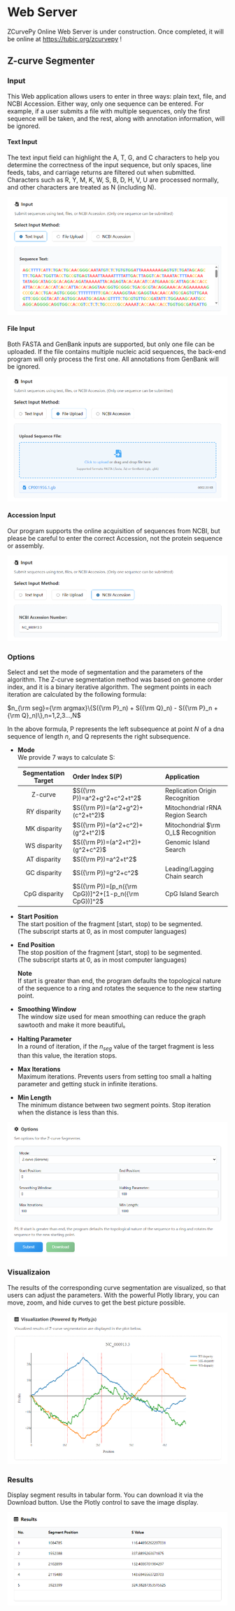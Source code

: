 # Web Server
ZCurvePy Online Web Server is under construction. Once completed, it will be online at https://tubic.org/zcurvepy !

## Z-curve Segmenter

### Input
This Web application allows users to enter in three ways: plain text, file, and NCBI Accession. Either way, only one sequence can be entered. For example, if a user submits a file with multiple sequences, only the first sequence will be taken, and the rest, along with annotation information, will be ignored.
#### Text Input

The text input field can highlight the A, T, G, and C characters to help you determine the correctness of the input sequence, but only spaces, line feeds, tabs, and carriage returns are filtered out when submitted. Characters such as R, Y, M, K, W, S, B, D, H, V, U are processed normally, and other characters are treated as N (including N).  

![Z-curve Segmenter Text Input](./images/segmenter_text_input.png)

#### File Input
Both FASTA and GenBank inputs are supported, but only one file can be uploaded. If the file contains multiple nucleic acid sequences, the back-end program will only process the first one. All annotations from GenBank will be ignored.  

![Z-curve Segmenter File Input](./images/segmenter_file_input.png)

#### Accession Input

Our program supports the online acquisition of sequences from NCBI, but please be careful to enter the correct Accession, not the protein sequence or assembly.  

![Z-curve Segmenter File Input](./images/segmenter_accession_input.png)

### Options
Select and set the mode of segmentation and the parameters of the algorithm. The Z-curve segmentation method was based on genome order index, and it is a binary iterative algorithm. The segment points in each iteration are calculated by the following formula:  

$n_{\rm seg}={\rm argmax}\{S({\rm P}_n) + S({\rm Q}_n) - S({\rm P}_n + {\rm Q}_n)\},n=1,2,3...,N$

In the above formula, P represents the left subsequence at point $N$ of a dna sequence of length $n$, and Q represents the right subsequence. 
- **Mode**  
  We provide 7 ways to calculate S:

    | Segmentation Target | Order Index S(P)                | Application                         |
    |:-------------------:|:--------------------------------|:------------------------------------|
    |Z-curve              |$S({\rm P})=a^2+g^2+c^2+t^2$     |Replication Origin Recognition       |
    |RY disparity         |$S({\rm P})=(a^2+g^2)+(c^2+t^2)$ |Mitochondrial rRNA Region Search     |
    |MK disparity         |$S({\rm P})=(a^2+c^2)+(g^2+t^2)$ |Mitochondrial $\rm O_L$ Recognition  |
    |WS disparity         |$S({\rm P})=(a^2+t^2)+(g^2+c^2)$ |Genomic Island Search                |
    |AT disparity         |$S({\rm P})=a^2+t^2$             |                                     |
    |GC disparity         |$S({\rm P})=g^2+c^2$             |Leading/Lagging Chain search         |
    |CpG disparity        |$S({\rm P})=[p_n({\rm CpG})]^2+[1-p_n({\rm CpG})]^2$ |CpG Island Search|

- **Start Position**  
  The start position of the fragment [start, stop) to be segmented.  
  (The subscript starts at 0, as in most computer languages)

- **End Position**  
  The stop position of the fragment [start, stop) to be segmented.  
  (The subscript starts at 0, as in most computer languages)

    **Note**  
    If start is greater than end, the program defaults the topological nature of the sequence to a ring and rotates the sequence to the new starting point.

- **Smoothing Window**  
  The window size used for mean smoothing can reduce the graph sawtooth and make it more beautiful。

- **Halting Parameter**  
  In a round of iteration, if the $n_{seg}$ value of the target fragment is less than this value, the iteration stops.  

- **Max Iterations**  
  Maximum iterations. Prevents users from setting too small a halting parameter and getting stuck in infinite iterations.

- **Min Length**  
  The minimum distance between two segment points. Stop iteration when the distance is less than this.  

![Z-curve Segmenter Options](./images/segmenter_options.png)

### Visualizaion

The results of the corresponding curve segmentation are visualized, so that users can adjust the parameters. With the powerful Plotly library, you can move, zoom, and hide curves to get the best picture possible. 

![Z-curve Segmenter Visualization](./images/segmenter_visualization.png)

### Results  

Display segment results in tabular form. You can download it via the Download button. Use the Plotly control to save the image display.

![Z-curve Segmenter Results](./images/segmenter_results.png)